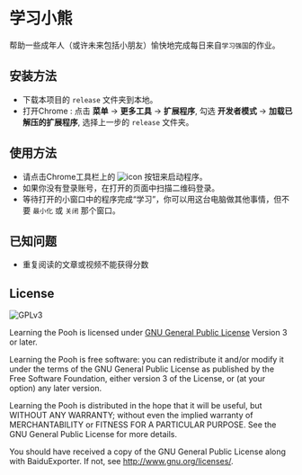 # 学习小熊
帮助一些成年人（或许未来包括小朋友）愉快地完成每日来自`学习强国`的作业。

## 安装方法
* 下载本项目的 `release` 文件夹到本地。
* 打开Chrome : 点击 **菜单** -> **更多工具** -> **扩展程序**, 勾选 **开发者模式** -> **加载已解压的扩展程序**, 选择上一步的 `release` 文件夹。

## 使用方法
* 请点击Chrome工具栏上的 ![icon](https://github.com/CN1984/LearningThePooh/raw/master/release/img/16.png) 按钮来启动程序。
* 如果你没有登录账号，在打开的页面中扫描二维码登录。
* 等待打开的小窗口中的程序完成“学习”，你可以用这台电脑做其他事情，但不要 `最小化` 或 `关闭` 那个窗口。

## 已知问题
* 重复阅读的文章或视频不能获得分数

## License
![GPLv3](https://www.gnu.org/graphics/gplv3-127x51.png)

Learning the Pooh is licensed under [GNU General Public License](https://www.gnu.org/licenses/gpl.html) Version 3 or later.

Learning the Pooh is free software: you can redistribute it and/or modify it under the terms of the GNU General Public License as published by the Free Software Foundation, either version 3 of the License, or (at your option) any later version.

Learning the Pooh is distributed in the hope that it will be useful, but WITHOUT ANY WARRANTY; without even the implied warranty of MERCHANTABILITY or FITNESS FOR A PARTICULAR PURPOSE.  See the GNU General Public License for more details.

You should have received a copy of the GNU General Public License along with BaiduExporter.  If not, see <http://www.gnu.org/licenses/>.
